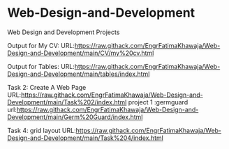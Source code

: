 # Web-Design-and-Development
Web Design and Development Projects

Output for My CV:
URL:https://raw.githack.com/EngrFatimaKhawaja/Web-Design-and-Development/main/CV/my%20cv.html

Output for Tables:
URL:https://raw.githack.com/EngrFatimaKhawaja/Web-Design-and-Development/main/tables/index.html

 Task 2: Create A Web Page
 URL:https://raw.githack.com/EngrFatimaKhawaja/Web-Design-and-Development/main/Task%202/index.html
 project 1 :germguard
 url:https://raw.githack.com/EngrFatimaKhawaja/Web-Design-and-Development/main/Germ%20Guard/index.html

 Task 4: grid layout
 URL:https://raw.githack.com/EngrFatimaKhawaja/Web-Design-and-Development/main/Task%204/index.html
